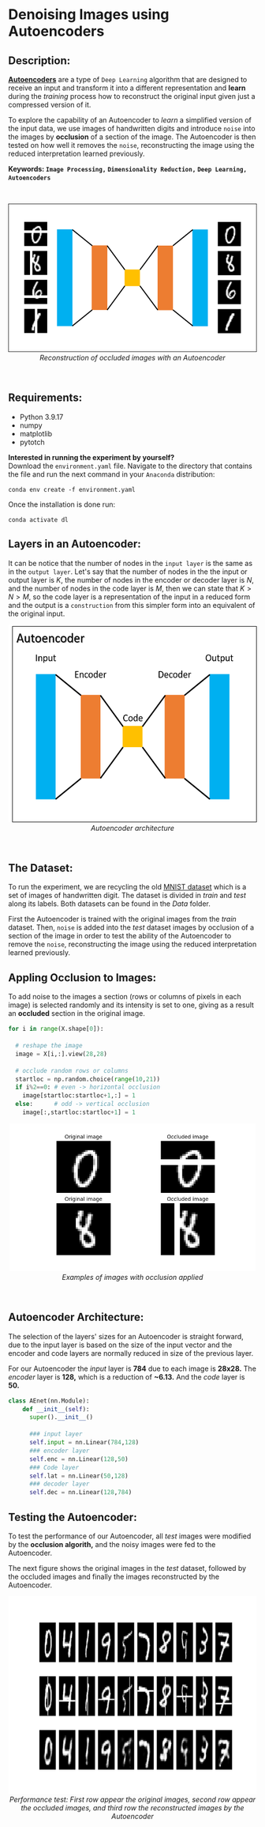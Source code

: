 # Denoising Images using Autoencoders

## Description:

[**Autoencoders**](https://www.simplilearn.com/tutorials/deep-learning-tutorial/what-are-autoencoders-in-deep-learning) are a type of `Deep Learning` algorithm that are designed to receive an input and transform it into a different representation and **learn** during the _training_ process how to reconstruct the original input given just a compressed version of it.

To explore the capability of an Autoencoder to _learn_ a simplified version of the input data, we use images of handwritten digits and introduce `noise` into the images by **occlusion** of a section of the image. The Autoencoder is then tested on how well it removes the `noise`, reconstructing the image using the reduced interpretation learned previously.

**Keywords: `Image Processing,` `Dimensionality Reduction,` `Deep Learning,` `Autoencoders`**

<br>
<p align="center">
<img src="./Static/DENOISING MNIST DIGITS.png" alt="denoise" width="600" height="300" />
<br>
<i>Reconstruction of occluded images with an Autoencoder</i>
</p>
<br>

## Requirements:

- Python 3.9.17
- numpy
- matplotlib
- pytotch

**Interested in running the experiment by yourself?**  
Download the `environment.yaml` file. Navigate to the directory that contains the file and run the next command in your `Anaconda` distribution:

```shell
conda env create -f environment.yaml
```

Once the installation is done run:

```shell
conda activate dl
```

## Layers in an Autoencoder:

It can be notice that the number of nodes in the `input layer` is the same as in the `output layer`. Let's say that the number of nodes in the the input or output layer is $K$, the number of nodes in the encoder or decoder layer is $N$, and the number of nodes in the code layer is $M$, then we can state that $K>N>M$, so the code layer is a representation of the input in a reduced form and the output is a `construction` from this simpler form into an equivalent of the original input.

<p align="center">
<img src="./Static/AUTOENCODER.png" alt="auto" width="600" height="400" />
<br>
<i>Autoencoder architecture</i>
</p>
<br>

## The Dataset:

To run the experiment, we are recycling the old [MNIST dataset](https://en.wikipedia.org/wiki/MNIST_database) which is a set of images of handwritten digit. The dataset is divided in _train_ and _test_ along its labels. Both datasets can be found in the _Data_ folder.

First the Autoencoder is trained with the original images from the _train_ dataset. Then, `noise` is added into the _test_ dataset images by occlusion of a section of the image in order to test the ability of the Autoencoder to remove the `noise`, reconstructing the image using the reduced interpretation learned previously.

## Appling Occlusion to Images:

To add noise to the images a section (rows or columns of pixels in each image) is selected randomly and its intensity is set to one, giving as a result an **occluded** section in the original image.

```python
for i in range(X.shape[0]):

  # reshape the image
  image = X[i,:].view(28,28)

  # occlude random rows or columns
  startloc = np.random.choice(range(10,21))
  if i%2==0: # even -> horizontal occlusion
    image[startloc:startloc+1,:] = 1
  else:      # odd -> vertical occlusion
    image[:,startloc:startloc+1] = 1
```

<p align="center">
<img src="./Static/EXAMPLE OCCLUDED IMAGE.png" alt="auto" width="500" height="300" />
<br>
<i>Examples of images with occlusion applied</i>
</p>
<br>

## Autoencoder Architecture:

The selection of the layers' sizes for an Autoencoder is straight forward, due to the input layer is based on the size of the input vector and the encoder and code layers are normally reduced in size of the previous layer.

For our Autoencoder the _input_ layer is **784** due to each image is **28x28.** The _encoder_ layer is **128,** which is a reduction of **~6.13.** And the _code_ layer is **50.**

```python
class AEnet(nn.Module):
    def __init__(self):
      super().__init__()

      ### input layer
      self.input = nn.Linear(784,128)
      ### encoder layer
      self.enc = nn.Linear(128,50)
      ### Code layer
      self.lat = nn.Linear(50,128)
      ### decoder layer
      self.dec = nn.Linear(128,784)
```

## Testing the Autoencoder:

To test the performance of our Autoencoder, all _test_ images were modified by the **occlusion algorith,** and the noisy images were fed to the Autoencoder.

The next figure shows the original images in the _test_ dataset, followed by the occluded images and finally the images reconstructed by the Autoencoder.

<p align="center">
<img src="./Static/AUTOENCODER TEST.png" alt="auto" width="700" height="400" />
<br>
<i>Performance test: First row appear the original images, second row appear the occluded images, and third row the reconstructed images by the Autoencoder</i>
</p>
<br>

